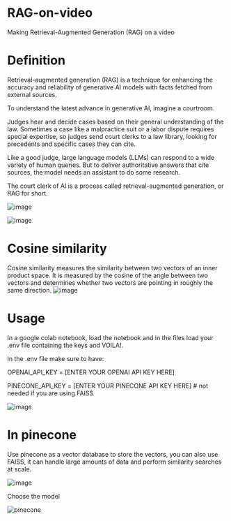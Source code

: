 # RAG-on-video
Making Retrieval-Augmented Generation (RAG) on a video
# Definition
Retrieval-augmented generation (RAG) is a technique for enhancing the accuracy and reliability of generative AI models with facts fetched from external sources.

To understand the latest advance in generative AI, imagine a courtroom.

Judges hear and decide cases based on their general understanding of the law. Sometimes a case like a malpractice suit or a labor dispute requires special expertise, so judges send court clerks to a law library, looking for precedents and specific cases they can cite.

Like a good judge, large language models (LLMs) can respond to a wide variety of human queries. But to deliver authoritative answers that cite sources, the model needs an assistant to do some research.

The court clerk of AI is a process called retrieval-augmented generation, or RAG for short.

![image](https://github.com/user-attachments/assets/e93219a1-567b-4e8b-9202-5ad153515ba6)

![image](https://github.com/user-attachments/assets/c7e4ffef-120f-4fc7-b829-89707b999ac7)

# Cosine similarity
Cosine similarity measures the similarity between two vectors of an inner product space. It is measured by the cosine of the angle between two vectors and determines whether two vectors are pointing in roughly the same direction.
![image](https://github.com/user-attachments/assets/3f301e30-5bf5-4431-aa9f-f1cbdad800d5)

# Usage
In a google colab notebook, load the notebook and in the files load your .env file containing the keys and VOILA!. 

In the .env file make sure to have:

OPENAI_API_KEY = [ENTER YOUR OPENAI API KEY HERE]

PINECONE_API_KEY = [ENTER YOUR PINECONE API KEY HERE]   # not needed if you are using FAISS

![image](https://github.com/user-attachments/assets/de7e6f71-1416-46bf-ba7b-664723ea43b4)

# In pinecone

Use pinecone as a vector database to store the vectors, you can also use FAISS, it can handle large amounts of data and perform similarity searches at scale. 

![image](https://github.com/user-attachments/assets/f8e51255-2187-416a-82f6-922c65701dca)

Choose the model

![pinecone](https://github.com/user-attachments/assets/ced12ee8-dcc0-4c96-b892-7da030acca1c)
